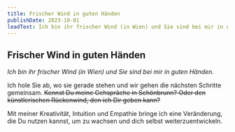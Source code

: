 ```yaml
---
title: Frischer Wind in guten Händen
publishDate: 2023-10-01
leadText: Ich bin ihr frischer Wind (in Wien) und Sie sind bei mir in guten Händen.
---
```


## Frischer Wind in guten Händen

_Ich bin ihr frischer Wind (in Wien) und Sie sind bei mir in guten Händen._

Ich hole Sie ab, wo sie gerade stehen und wir gehen die nächsten Schritte gemeinsam.
~~Kennst Du meine Gehspräche in Schönbrunn?
Oder den künstlerischen Rückenwind, den ich Dir geben kann?~~

Mit meiner Kreativität, Intuition und Empathie bringe ich eine Veränderung, die Du nutzen kannst, um zu wachsen und dich selbst weiterzuentwickeln.
